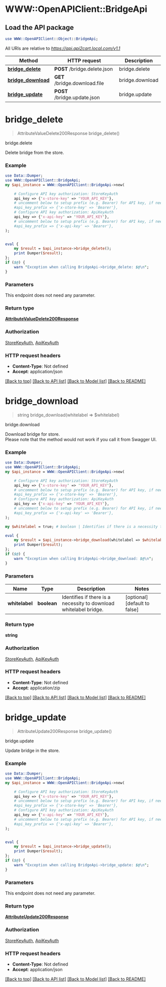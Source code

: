 # WWW::OpenAPIClient::BridgeApi

## Load the API package
```perl
use WWW::OpenAPIClient::Object::BridgeApi;
```

All URIs are relative to *https://api.api2cart.local.com/v1.1*

Method | HTTP request | Description
------------- | ------------- | -------------
[**bridge_delete**](BridgeApi.md#bridge_delete) | **POST** /bridge.delete.json | bridge.delete
[**bridge_download**](BridgeApi.md#bridge_download) | **GET** /bridge.download.file | bridge.download
[**bridge_update**](BridgeApi.md#bridge_update) | **POST** /bridge.update.json | bridge.update


# **bridge_delete**
> AttributeValueDelete200Response bridge_delete()

bridge.delete

Delete bridge from the store.

### Example
```perl
use Data::Dumper;
use WWW::OpenAPIClient::BridgeApi;
my $api_instance = WWW::OpenAPIClient::BridgeApi->new(

    # Configure API key authorization: StoreKeyAuth
    api_key => {'x-store-key' => 'YOUR_API_KEY'},
    # uncomment below to setup prefix (e.g. Bearer) for API key, if needed
    #api_key_prefix => {'x-store-key' => 'Bearer'},
    # Configure API key authorization: ApiKeyAuth
    api_key => {'x-api-key' => 'YOUR_API_KEY'},
    # uncomment below to setup prefix (e.g. Bearer) for API key, if needed
    #api_key_prefix => {'x-api-key' => 'Bearer'},
);


eval {
    my $result = $api_instance->bridge_delete();
    print Dumper($result);
};
if ($@) {
    warn "Exception when calling BridgeApi->bridge_delete: $@\n";
}
```

### Parameters
This endpoint does not need any parameter.

### Return type

[**AttributeValueDelete200Response**](AttributeValueDelete200Response.md)

### Authorization

[StoreKeyAuth](../README.md#StoreKeyAuth), [ApiKeyAuth](../README.md#ApiKeyAuth)

### HTTP request headers

 - **Content-Type**: Not defined
 - **Accept**: application/json

[[Back to top]](#) [[Back to API list]](../README.md#documentation-for-api-endpoints) [[Back to Model list]](../README.md#documentation-for-models) [[Back to README]](../README.md)

# **bridge_download**
> string bridge_download(whitelabel => $whitelabel)

bridge.download

Download bridge for store.</br>Please note that the method would not work if you call it from Swagger UI.

### Example
```perl
use Data::Dumper;
use WWW::OpenAPIClient::BridgeApi;
my $api_instance = WWW::OpenAPIClient::BridgeApi->new(

    # Configure API key authorization: StoreKeyAuth
    api_key => {'x-store-key' => 'YOUR_API_KEY'},
    # uncomment below to setup prefix (e.g. Bearer) for API key, if needed
    #api_key_prefix => {'x-store-key' => 'Bearer'},
    # Configure API key authorization: ApiKeyAuth
    api_key => {'x-api-key' => 'YOUR_API_KEY'},
    # uncomment below to setup prefix (e.g. Bearer) for API key, if needed
    #api_key_prefix => {'x-api-key' => 'Bearer'},
);

my $whitelabel = true; # boolean | Identifies if there is a necessity to download whitelabel bridge.

eval {
    my $result = $api_instance->bridge_download(whitelabel => $whitelabel);
    print Dumper($result);
};
if ($@) {
    warn "Exception when calling BridgeApi->bridge_download: $@\n";
}
```

### Parameters

Name | Type | Description  | Notes
------------- | ------------- | ------------- | -------------
 **whitelabel** | **boolean**| Identifies if there is a necessity to download whitelabel bridge. | [optional] [default to false]

### Return type

**string**

### Authorization

[StoreKeyAuth](../README.md#StoreKeyAuth), [ApiKeyAuth](../README.md#ApiKeyAuth)

### HTTP request headers

 - **Content-Type**: Not defined
 - **Accept**: application/zip

[[Back to top]](#) [[Back to API list]](../README.md#documentation-for-api-endpoints) [[Back to Model list]](../README.md#documentation-for-models) [[Back to README]](../README.md)

# **bridge_update**
> AttributeUpdate200Response bridge_update()

bridge.update

Update bridge in the store.

### Example
```perl
use Data::Dumper;
use WWW::OpenAPIClient::BridgeApi;
my $api_instance = WWW::OpenAPIClient::BridgeApi->new(

    # Configure API key authorization: StoreKeyAuth
    api_key => {'x-store-key' => 'YOUR_API_KEY'},
    # uncomment below to setup prefix (e.g. Bearer) for API key, if needed
    #api_key_prefix => {'x-store-key' => 'Bearer'},
    # Configure API key authorization: ApiKeyAuth
    api_key => {'x-api-key' => 'YOUR_API_KEY'},
    # uncomment below to setup prefix (e.g. Bearer) for API key, if needed
    #api_key_prefix => {'x-api-key' => 'Bearer'},
);


eval {
    my $result = $api_instance->bridge_update();
    print Dumper($result);
};
if ($@) {
    warn "Exception when calling BridgeApi->bridge_update: $@\n";
}
```

### Parameters
This endpoint does not need any parameter.

### Return type

[**AttributeUpdate200Response**](AttributeUpdate200Response.md)

### Authorization

[StoreKeyAuth](../README.md#StoreKeyAuth), [ApiKeyAuth](../README.md#ApiKeyAuth)

### HTTP request headers

 - **Content-Type**: Not defined
 - **Accept**: application/json

[[Back to top]](#) [[Back to API list]](../README.md#documentation-for-api-endpoints) [[Back to Model list]](../README.md#documentation-for-models) [[Back to README]](../README.md)

